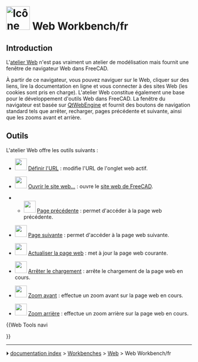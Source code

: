 # <img alt="Icône de l\'atelier Web" src=images/Workbench_Web.svg  style="width:64px;"> Web Workbench/fr

## Introduction

L\'[atelier Web](Web_Workbench/fr.md) n\'est pas vraiment un atelier de modélisation mais fournit une fenêtre de navigateur Web dans FreeCAD.

À partir de ce navigateur, vous pouvez naviguer sur le Web, cliquer sur des liens, lire la documentation en ligne et vous connecter à des sites Web (les cookies sont pris en charge). L\'atelier Web constitue également une base pour le développement d'outils Web dans FreeCAD. La fenêtre du navigateur est basée sur [QtWebEngine](https://wiki.qt.io/QtWebEngine) et fournit des boutons de navigation standard tels que arrêter, recharger, pages précédente et suivante, ainsi que les zooms avant et arrière.



## Outils

L\'atelier Web offre les outils suivants :

-   <img alt="" src=images/Web_BrowserSetURL.svg  style="width:32px;"> [Définir l\'URL](Web_BrowserSetURL/fr.md) : modifie l\'URL de l\'onglet web actif.

-   <img alt="" src=images/Web_OpenWebsite.svg  style="width:32px;"> [Ouvrir le site web\...](Web_OpenWebsite/fr.md) : ouvre le [site web de FreeCAD](https://freecadweb.org).

-   -   <img alt="" src=images/Web_BrowserBack.svg  style="width:32px;"> [Page précédente](Web_BrowserBack/fr.md) : permet d\'accéder à la page web précédente.

-   <img alt="" src=images/Web_BrowserNext.svg  style="width:32px;"> [Page suivante](Web_BrowserNext/fr.md) : permet d\'accéder à la page web suivante.

-   <img alt="" src=images/Web_BrowserRefresh.svg  style="width:32px;"> [Actualiser la page web](Web_BrowserRefresh/fr.md) : met à jour la page web courante.

-   <img alt="" src=images/Web_BrowserStop.svg  style="width:32px;"> [Arrêter le chargement](Web_BrowserStop/fr.md) : arrête le chargement de la page web en cours.

-   <img alt="" src=images/Web_BrowserZoomIn.svg  style="width:32px;"> [Zoom avant](Web_BrowserZoomIn/fr.md) : effectue un zoom avant sur la page web en cours.

-   <img alt="" src=images/Web_BrowserZoomOut.svg  style="width:32px;"> [Zoom arrière](Web_BrowserZoomOut/fr.md) : effectue un zoom arrière sur la page web en cours.





{{Web Tools navi

}}



---
⏵ [documentation index](../README.md) > [Workbenches](Category_Workbenches.md) > [Web](Category_Web.md) > Web Workbench/fr
